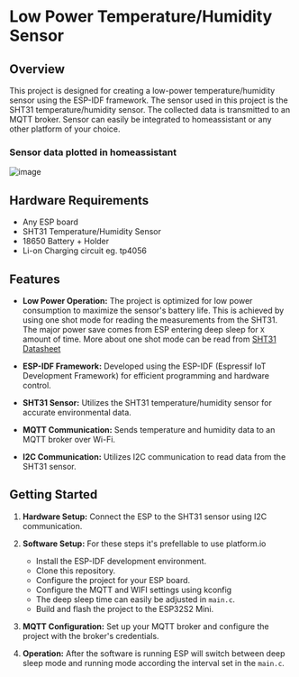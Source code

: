 # Low Power Temperature/Humidity Sensor

## Overview

This project is designed for creating a low-power temperature/humidity sensor using the ESP-IDF framework. The sensor used in this project is the SHT31 temperature/humidity sensor. The collected data is transmitted to an MQTT broker. Sensor can easily be integrated to homeassistant or any other platform of your choice.

### Sensor data plotted in homeassistant

![image](https://github.com/LauriAlanen/ESP-SHT31/assets/80245457/da741b91-d5f3-4207-9b38-5248b818e7c3)

## Hardware Requirements

- Any ESP board
- SHT31 Temperature/Humidity Sensor
- 18650 Battery + Holder
- Li-on Charging circuit eg. tp4056

## Features

- **Low Power Operation:** The project is optimized for low power consumption to maximize the sensor's battery life. This is achieved by using one shot mode for reading the measurements from the SHT31. The major power save comes from ESP entering deep sleep for `X` amount of time. More about one shot mode can be read from [SHT31 Datasheet](https://sensirion.com/media/documents/213E6A3B/63A5A569/Datasheet_SHT3x_DIS.pdf)

- **ESP-IDF Framework:** Developed using the ESP-IDF (Espressif IoT Development Framework) for efficient programming and hardware control.

- **SHT31 Sensor:** Utilizes the SHT31 temperature/humidity sensor for accurate environmental data.

- **MQTT Communication:** Sends temperature and humidity data to an MQTT broker over Wi-Fi.

- **I2C Communication:** Utilizes I2C communication to read data from the SHT31 sensor.

## Getting Started

1. **Hardware Setup:** Connect the ESP to the SHT31 sensor using I2C communication.

2. **Software Setup:**
   For these steps it's prefellable to use platform.io
   - Install the ESP-IDF development environment.
   - Clone this repository.
   - Configure the project for your ESP board.
   - Configure the MQTT and WIFI settings using kconfig
   - The deep sleep time can easily be adjusted in `main.c`.
   - Build and flash the project to the ESP32S2 Mini.

4. **MQTT Configuration:** Set up your MQTT broker and configure the project with the broker's credentials.

5. **Operation:** After the software is running ESP will switch between deep sleep mode and running mode according the interval set in the `main.c`.

